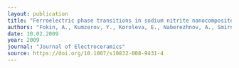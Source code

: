 ```yaml
---
layout: publication
title: "Ferroelectric phase transitions in sodium nitrite nanocomposites"
authors: "Fokin, A., Kumzerov, Y., Koroleva, E., Naberezhnov, A., Smirnov, O., Tovar, M., . . . Glazman, M."
date: 10.02.2009
year: 2009
journal: "Journal of Electroceramics"
source: https://doi.org/10.1007/s10832-008-9431-4
---
```

